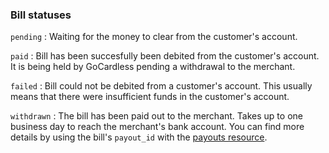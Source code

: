 ### Bill statuses

`pending`
:	Waiting for the money to clear from the customer's account.

`paid`
:	Bill has been succesfully been debited from the customer's account. It is being held by GoCardless pending a withdrawal to the merchant.

`failed`
: Bill could not be debited from a customer's account. This usually means that there were insufficient funds in the customer's account.

`withdrawn`
:	The bill has been paid out to the merchant. Takes up to one business day to reach the merchant's bank account. You can find more details by using the bill's `payout_id` with the [payouts resource](http://).
